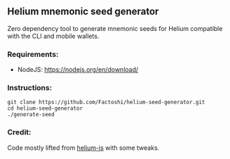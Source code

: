 ## Helium mnemonic seed generator

Zero dependency tool to generate mnemonic seeds for Helium compatible with the CLI and mobile wallets.

### Requirements:

-   NodeJS: https://nodejs.org/en/download/

### Instructions:

```
git clone https://github.com/Factoshi/helium-seed-generator.git
cd helium-seed-generator
./generate-seed
```

### Credit:

Code mostly lifted from [helium-js](https://github.com/helium/helium-js) with some tweaks.
